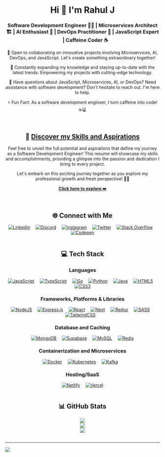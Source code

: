 <!-- <div align="center">
  <img src="https://i.imgur.com/O75Bwtl.gif" alt="Rahul J" width="100%" />
</div> -->

<div align="center">
  <h1>Hi 👋 I'm Rahul J</h1>
  <h3>Software Development Engineer 👨‍💻 | Microservices Architect 🏗️ | AI Enthusiast 🧠 | DevOps Practitioner 🚀 | JavaScript Expert <img height="15em" src="https://skillicons.dev/icons?i=js"/> | Caffeine Coder ☕</h3>
</div>

<div align="center">
  <p>👋 Open to collaborating on innovative projects involving Microservices, AI, DevOps, and JavaScript. Let's create something extraordinary together!</p>
  <p>🧠 Constantly expanding my knowledge and staying up-to-date with the latest trends. Empowering my projects with cutting-edge technology.</p>
  <p>💬 Have questions about JavaScript, Microservices, AI, or DevOps? Need assistance with software development? Don't hesitate to reach out. I'm here to help.</p>
  <p>⚡ Fun Fact: As a software development engineer, I turn caffeine into code! ☕️💻</p>
</div>

<br>

<div align="center">
  <h2>🌟 <a href="https://drive.google.com/file/d/1fuLivFQKP7puUvAgYey_URC0uPIZHQvu/view?usp=sharing">Discover my Skills and Aspirations</a></h2>
  <p>Feel free to unveil the full potential and aspirations that define my journey as a Software Development Engineer! This resume will showcase my skills and accomplishments, providing a glimpse into the passion and dedication I bring to every project.</p>
  <p>Let's embark on this exciting journey together as you explore my professional growth and fresh perspective! 🌱📄</p>
  <p><a href="https://drive.google.com/file/d/1fuLivFQKP7puUvAgYey_URC0uPIZHQvu/view?usp=sharing"><strong>Click here to explore ➡️</strong></a></p>
</div>

<br>

<div align="center">
  <h2>🌐 Connect with Me</h2>
  <a href="https://linkedin.com/in/rahul-j-saliaan" title="LinkedIn"><img src="https://skillicons.dev/icons?i=linkedin" alt="LinkedIn"></a>&emsp;
  <a href="https://discord.gg/hRJFFTQ4" title="Discord"><img src="https://skillicons.dev/icons?i=discord" alt="Discord"></a>&emsp;
  <a href="https://instagram.com/dev_op_er" title="Instagram"><img src="https://skillicons.dev/icons?i=instagram" alt="Instagram"></a>&emsp;
  <a href="https://twitter.com/RahulJSaliaan" title="Twitter"><img src="https://skillicons.dev/icons?i=twitter" alt="Twitter"></a>&emsp;
  <a href="https://stackoverflow.com/users/22302321" title="Stack Overflow"><img src="https://skillicons.dev/icons?i=stackoverflow" alt="Stack Overflow"></a>&emsp;
  <a href="https://codepen.io/Rahul-J-the-encoder" title="Codepen"><img src="https://skillicons.dev/icons?i=codepen" alt="Codepen"></a>
</div>

<br>

<div align="center">
  <h2>💻 Tech Stack</h2>
  <h3>Languages</h3>
  <a href="https://developer.mozilla.org/en-US/docs/Web/JavaScript" title="JavaScript"><img src="https://skillicons.dev/icons?i=js" alt="JavaScript" /></a>&emsp;
  <a href="https://www.typescriptlang.org/docs/" title="TypeScript"><img src="https://skillicons.dev/icons?i=ts" alt="TypeScript" /></a>&emsp;
  <a href="https://go.dev/doc/" title="Go"><img src="https://skillicons.dev/icons?i=go" alt="Go" /></a>&emsp;
  <a href="https://www.python.org/doc/" title="Python"><img src="https://skillicons.dev/icons?i=python" alt="Python" /></a>&emsp;
  <a href="https://docs.oracle.com/en/java/" title="Java"><img src="https://skillicons.dev/icons?i=java" alt="Java" /></a>&emsp;
  <a href="https://developer.mozilla.org/en-US/docs/Web/HTML" title="HTML5"><img src="https://skillicons.dev/icons?i=html" alt="HTML5" /></a>&emsp;
  <a href="https://developer.mozilla.org/en-US/docs/Web/CSS" title="CSS3"><img src="https://skillicons.dev/icons?i=css" alt="CSS3" /></a>

  <h3>Frameworks, Platforms & Libraries</h3>
  <a href="https://nodejs.org/en/docs" title="NodeJS"><img src="https://skillicons.dev/icons?i=nodejs" alt="NodeJS" /></a>&emsp;
  <a href="https://expressjs.com/" title="Express.js"><img src="https://skillicons.dev/icons?i=express" alt="Express.js" /></a>&emsp;
  <a href="https://legacy.reactjs.org/docs/getting-started.html" title="React"><img src="https://skillicons.dev/icons?i=react" alt="React" /></a>&emsp;
  <a href="https://nextjs.org/docs" title="Next.js"><img src="https://skillicons.dev/icons?i=next" alt="Next" /></a>&emsp;
  <a href="https://redux.js.org/introduction/getting-started" title="Redux"><img src="https://skillicons.dev/icons?i=redux" alt="Redux" /></a>&emsp;
  <a href="https://sass-lang.com/documentation/" title="SASS"><img src="https://skillicons.dev/icons?i=sass" alt="SASS" /></a>&emsp;
  <a href="https://tailwindcss.com/docs/installation" title="TailwindCSS"><img src="https://skillicons.dev/icons?i=tailwind" alt="TailwindCSS" /></a>&emsp;

  <h3>Database and Caching</h3>
  <a href="https://www.mongodb.com/docs/" title="MongoDB"><img src="https://skillicons.dev/icons?i=mongodb" alt="MongoDB" /></a>&emsp;
  <a href="https://supabase.com/docs" title="Supabase"><img src="https://skillicons.dev/icons?i=supabase" alt="Supabase" /></a>&emsp;
  <a href="https://dev.mysql.com/doc/" title="MySQL"><img src="https://skillicons.dev/icons?i=mysql" alt="MySQL" /></a>&emsp;
  <a href="https://redis.io/docs/latest/" title="Redis"><img src="https://skillicons.dev/icons?i=redis" alt="Redis" /></a>

  <h3>Containerization and Microservices</h3>
  <a href="https://www.docker.com/" title="Docker"><img src="https://skillicons.dev/icons?i=docker" alt="Docker" /></a>&emsp;
  <a href="https://kubernetes.io/docs/" title="Kubernetes"><img src="https://skillicons.dev/icons?i=kubernetes" alt="Kubernetes" /></a>&emsp;
  <a href="https://kafka.apache.org/documentation/" title="Kafka"><img src="https://skillicons.dev/icons?i=kafka" alt="Kafka" /></a>&emsp;

  <h3>Hosting/SaaS</h3>
  <a href="https://docs.netlify.com/" title="Netlify"><img src="https://skillicons.dev/icons?i=netlify" alt="Netlify" /></a>&emsp;
  <a href="https://vercel.com/docs" title="Vercel"><img src="https://skillicons.dev/icons?i=vercel" alt="Vercel" /></a>
</div>

<br>

<div align="center">
  <h2>📊 GitHub Stats</h2>
  <img src="https://github-readme-stats.vercel.app/api/top-langs/?username=rahuljsaliaan&theme=react&hide_border=true&include_all_commits=false&count_private=false&layout=compact" /><br>
  <img src="https://github-readme-stats.vercel.app/api?username=rahuljsaliaan&theme=react&hide_border=true&include_all_commits=false&count_private=false" /><br>
  <img src="https://git-stats-plum.vercel.app/api/wakatime?username=rahuljsaliaan&layout=compact&theme=react&hide_border=true" /><br>
</div>

<br>
<hr>

<div align="left">
  <img src="https://komarev.com/ghpvc/?username=rahuljsaliaan&style=for-the-badge" />
</div>

